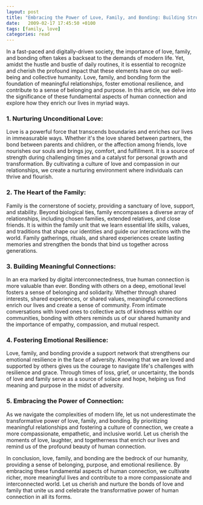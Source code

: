 ```yaml
---
layout: post
title: "Embracing the Power of Love, Family, and Bonding: Building Stronger Connections in a Fragmented World"
date:   2009-02-17 17:45:50 +0100
tags: [family, love]
categories: read
---
```


In a fast-paced and digitally-driven society, the importance of love, family, and bonding often takes a backseat to the demands of modern life. Yet, amidst the hustle and bustle of daily routines, it is essential to recognize and cherish the profound impact that these elements have on our well-being and collective humanity. Love, family, and bonding form the foundation of meaningful relationships, foster emotional resilience, and contribute to a sense of belonging and purpose. In this article, we delve into the significance of these fundamental aspects of human connection and explore how they enrich our lives in myriad ways.

### 1. Nurturing Unconditional Love:
   Love is a powerful force that transcends boundaries and enriches our lives in immeasurable ways. Whether it's the love shared between partners, the bond between parents and children, or the affection among friends, love nourishes our souls and brings joy, comfort, and fulfillment. It is a source of strength during challenging times and a catalyst for personal growth and transformation. By cultivating a culture of love and compassion in our relationships, we create a nurturing environment where individuals can thrive and flourish.

### 2. The Heart of the Family:
   Family is the cornerstone of society, providing a sanctuary of love, support, and stability. Beyond biological ties, family encompasses a diverse array of relationships, including chosen families, extended relatives, and close friends. It is within the family unit that we learn essential life skills, values, and traditions that shape our identities and guide our interactions with the world. Family gatherings, rituals, and shared experiences create lasting memories and strengthen the bonds that bind us together across generations.

### 3. Building Meaningful Connections:
   In an era marked by digital interconnectedness, true human connection is more valuable than ever. Bonding with others on a deep, emotional level fosters a sense of belonging and solidarity. Whether through shared interests, shared experiences, or shared values, meaningful connections enrich our lives and create a sense of community. From intimate conversations with loved ones to collective acts of kindness within our communities, bonding with others reminds us of our shared humanity and the importance of empathy, compassion, and mutual respect.

### 4. Fostering Emotional Resilience:
   Love, family, and bonding provide a support network that strengthens our emotional resilience in the face of adversity. Knowing that we are loved and supported by others gives us the courage to navigate life's challenges with resilience and grace. Through times of loss, grief, or uncertainty, the bonds of love and family serve as a source of solace and hope, helping us find meaning and purpose in the midst of adversity.

### 5. Embracing the Power of Connection:
   As we navigate the complexities of modern life, let us not underestimate the transformative power of love, family, and bonding. By prioritizing meaningful relationships and fostering a culture of connection, we create a more compassionate, empathetic, and inclusive world. Let us cherish the moments of love, laughter, and togetherness that enrich our lives and remind us of the profound beauty of human connection.

In conclusion, love, family, and bonding are the bedrock of our humanity, providing a sense of belonging, purpose, and emotional resilience. By embracing these fundamental aspects of human connection, we cultivate richer, more meaningful lives and contribute to a more compassionate and interconnected world. Let us cherish and nurture the bonds of love and family that unite us and celebrate the transformative power of human connection in all its forms.

